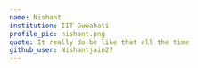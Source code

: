 ```yaml
---
name: Nishant
institution: IIT Guwahati
profile_pic: nishant.png
quote: It really do be like that all the time
github_user: Nishantjain27
---
```

